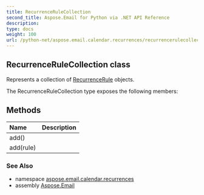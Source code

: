 ```yaml
---
title: RecurrenceRuleCollection
second_title: Aspose.Email for Python via .NET API Reference
description: 
type: docs
weight: 100
url: /python-net/aspose.email.calendar.recurrences/recurrencerulecollection/
---
```


## RecurrenceRuleCollection class

Represents a collection of [RecurrenceRule](/python-net/aspose.email.calendar.recurrences/recurrencerule/) objects.

The RecurrenceRuleCollection type exposes the following members:
## Methods
| Name | Description |
| :- | :- |
|add()|  |
|add(rule)|  |

### See Also

* namespace [aspose.email.calendar.recurrences](/python-net/aspose.email.calendar.recurrences/)
* assembly [Aspose.Email](/python-net/)

